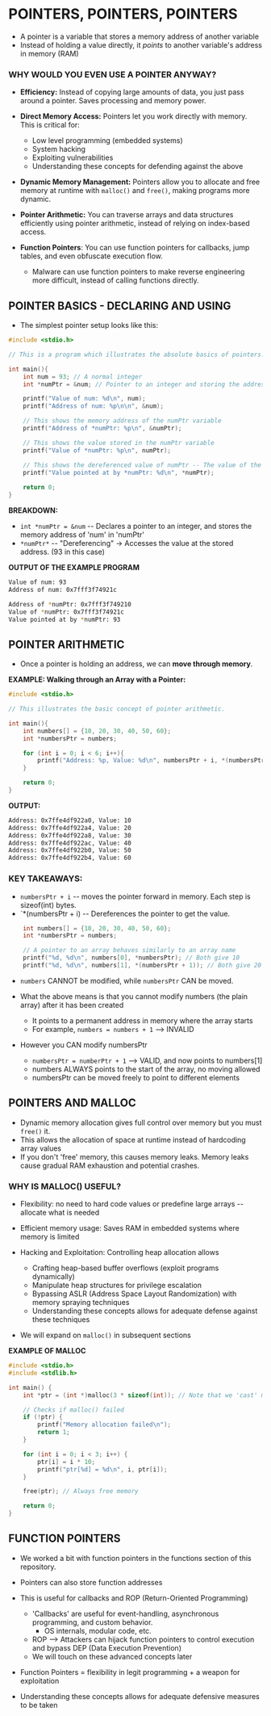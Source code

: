 # POINTERS, POINTERS, POINTERS 

- A pointer is a variable that stores a memory address of another variable 
- Instead of holding a value directly, it *points* to another variable's address in memory (RAM)

### WHY WOULD YOU EVEN USE A POINTER ANYWAY? 

- **Efficiency:** Instead of copying large amounts of data, you just pass around a pointer. Saves processing and memory power.
- **Direct Memory Access:** Pointers let you work directly with memory. This is critical for:
    - Low level programming (embedded systems)
    - System hacking 
    - Exploiting vulnerabilities
    - Understanding these concepts for defending against the above 

- **Dynamic Memory Management:** Pointers allow you to allocate and free memory at runtime with `malloc()` and `free()`, 
making programs more dynamic.

- **Pointer Arithmetic:** You can traverse arrays and data structures efficiently using pointer arithmetic, instead of relying
on index-based access. 

- **Function Pointers**: You can use function pointers for callbacks, jump tables, and even obfuscate execution flow.
    - Malware can use function pointers to make reverse engineering more difficult, instead of calling functions directly. 

## POINTER BASICS - DECLARING AND USING 

- The simplest pointer setup looks like this: 

```C
#include <stdio.h>

// This is a program which illustrates the absolute basics of pointers. 

int main(){
    int num = 93; // A normal integer 
    int *numPtr = &num; // Pointer to an integer and storing the address of 'num' in 'numPtr'

    printf("Value of num: %d\n", num);
    printf("Address of num: %p\n\n", &num);

    // This shows the memory address of the numPtr variable 
    printf("Address of *numPtr: %p\n", &numPtr);

    // This shows the value stored in the numPtr variable
    printf("Value of *numPtr: %p\n", numPtr);

    // This shows the dereferenced value of numPtr -- The value of the variable it points at 
    printf("Value pointed at by *numPtr: %d\n", *numPtr);
    
    return 0;
}
```

**BREAKDOWN:**

- `int *numPtr = &num` -- Declares a pointer to an integer, and stores the memory address of 'num' in 'numPtr'
- `*numPtr*` -- "Dereferencing" -> Accesses the value at the stored address. (93 in this case)

**OUTPUT OF THE EXAMPLE PROGRAM**

```bash
Value of num: 93
Address of num: 0x7fff3f74921c

Address of *numPtr: 0x7fff3f749210
Value of *numPtr: 0x7fff3f74921c
Value pointed at by *numPtr: 93
```

## POINTER ARITHMETIC 

- Once a pointer is holding an address, we can **move through memory**. 

**EXAMPLE: Walking through an Array with a Pointer:**

```C
#include <stdio.h> 

// This illustrates the basic concept of pointer arithmetic. 

int main(){
    int numbers[] = {10, 20, 30, 40, 50, 60};
    int *numbersPtr = numbers;

    for (int i = 0; i < 6; i++){
        printf("Address: %p, Value: %d\n", numbersPtr + i, *(numbersPtr + i));
    }

    return 0;
}
```

**OUTPUT:**

```bash
Address: 0x7ffe4df922a0, Value: 10
Address: 0x7ffe4df922a4, Value: 20
Address: 0x7ffe4df922a8, Value: 30
Address: 0x7ffe4df922ac, Value: 40
Address: 0x7ffe4df922b0, Value: 50
Address: 0x7ffe4df922b4, Value: 60
```

### KEY TAKEAWAYS: 

- `numbersPtr + i` -- moves the pointer forward in memory. Each step is sizeof(int) bytes.
- `*(numbersPtr + i) -- Dereferences the pointer to get the value. 

```C
    int numbers[] = {10, 20, 30, 40, 50, 60};
    int *numbersPtr = numbers;

    // A pointer to an array behaves similarly to an array name
    printf("%d, %d\n", numbers[0], *numbersPtr); // Both give 10
    printf("%d, %d\n", numbers[1], *(numbersPtr + 1)); // Both give 20
```

- `numbers` CANNOT be modified, while `numbersPtr` CAN be moved. 

- What the above means is that you cannot modify numbers (the plain array) after it has been created
    - It points to a permanent address in memory where the array starts 
    - For example, `numbers = numbers + 1` --> INVALID

- However you CAN modify numbersPtr
    - `numbersPtr = numberPtr + 1` --> VALID, and now points to numbers[1]
    - numbers ALWAYS points to the start of the array, no moving allowed
    - numbersPtr can be moved freely to point to different elements

## POINTERS AND MALLOC 

- Dynamic memory allocation gives full control over memory but you must `free()` it. 
- This allows the allocation of space at runtime instead of hardcoding array values 
- If you don't 'free' memory, this causes memory leaks. Memory leaks cause gradual RAM exhaustion and potential crashes. 

### WHY IS MALLOC() USEFUL?

- Flexibility: no need to hard code values or predefine large arrays -- allocate what is needed 
- Efficient memory usage: Saves RAM in embedded systems where memory is limited 
- Hacking and Exploitation: Controlling heap allocation allows
    - Crafting heap-based buffer overflows (exploit programs dynamically)
    - Manipulate heap structures for privilege escalation 
    - Bypassing ASLR (Address Space Layout Randomization) with memory spraying techniques 
    - Understanding these concepts allows for adequate defense against these techniques 

- We will expand on `malloc()` in subsequent sections 

**EXAMPLE OF MALLOC**

```C
#include <stdio.h>
#include <stdlib.h>

int main() {
    int *ptr = (int *)malloc(3 * sizeof(int)); // Note that we 'cast' malloc() with (int *)malloc(...) because malloc() returns void *. 

    // Checks if malloc() failed 
    if (!ptr) {
        printf("Memory allocation failed\n");
        return 1;
    }

    for (int i = 0; i < 3; i++) {
        ptr[i] = i * 10;
        printf("ptr[%d] = %d\n", i, ptr[i]);
    }

    free(ptr); // Always free memory

    return 0;
}
```

## FUNCTION POINTERS 

- We worked a bit with function pointers in the functions section of this repository. 
- Pointers can also store function addresses 
- This is useful for callbacks and ROP (Return-Oriented Programming)
    - 'Callbacks' are useful for event-handling, asynchronous programming, and custom behavior.
        - OS internals, modular code, etc.
    - ROP --> Attackers can hijack function pointers to control execution and bypass DEP (Data Execution Prevention)
    - We will touch on these advanced concepts later 

- Function Pointers = flexibility in legit programming + a weapon for exploitation 
- Understanding these concepts allows for adequate defensive measures to be taken 


